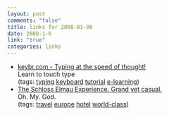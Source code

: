 ```yaml
--- 
layout: post
comments: "false"
title: links for 2008-01-06
date: 2008-1-6
link: "true"
categories: links
---
```

<ul class="delicious">
	<li>
		<div class="delicious-link"><a href="http://keybr.com/">keybr.com - Typing at the speed of thought!</a></div>
		<div class="delicious-extended">Learn to touch type</div>
		<div class="delicious-tags">(tags: <a href="http://del.icio.us/zanshin/typing">typing</a> <a href="http://del.icio.us/zanshin/keyboard">keyboard</a> <a href="http://del.icio.us/zanshin/tutorial">tutorial</a> <a href="http://del.icio.us/zanshin/e-learning">e-learning</a>)</div>
	</li>
	<li>
		<div class="delicious-link"><a href="http://www.schloss-elmau.de/english/elmau_menue/index/index_hotel.html">The Schloss Elmau Experience. Grand yet casual.</a></div>
		<div class="delicious-extended">Oh. My. God.</div>
		<div class="delicious-tags">(tags: <a href="http://del.icio.us/zanshin/travel">travel</a> <a href="http://del.icio.us/zanshin/europe">europe</a> <a href="http://del.icio.us/zanshin/hotel">hotel</a> <a href="http://del.icio.us/zanshin/world-class">world-class</a>)</div>
	</li>
</ul>
